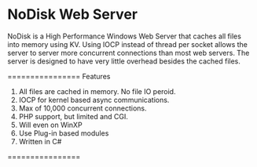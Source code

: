 NoDisk Web Server
================

NoDisk is a High Performance Windows Web Server that caches all files into memory using KV.  Using IOCP instead of thread per socket allows the server to server more concurrent connections than most web servers.  The server is designed to have very little overhead besides the cached files. 

================
Features

1. All files are cached in memory. No file IO peroid.
2. IOCP for kernel based async communications. 
3. Max of 10,000 concurrent connections.
3. PHP support, but limited and CGI.
4. Will even on WinXP
5. Use Plug-in based modules
6. Written in C#

================

